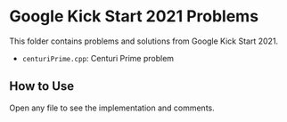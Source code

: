 # Google Kick Start 2021 Problems

This folder contains problems and solutions from Google Kick Start 2021.

- `centuriPrime.cpp`: Centuri Prime problem

## How to Use
Open any file to see the implementation and comments.
